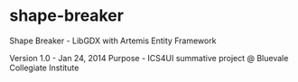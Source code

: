 shape-breaker
=============

Shape Breaker - LibGDX with Artemis Entity Framework

Version 1.0 - Jan 24, 2014
Purpose - ICS4UI summative project @ Bluevale Collegiate Institute
